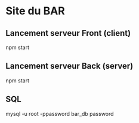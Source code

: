# Site du BAR

## Lancement serveur Front (client)
npm start

## Lancement serveur Back (server)
npm start

## SQL
mysql -u root -ppassword bar_db
password
